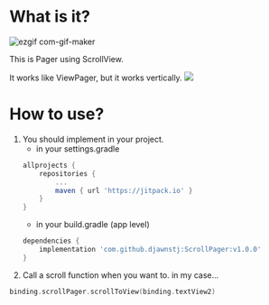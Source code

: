 
# What is it?

![ezgif com-gif-maker](https://user-images.githubusercontent.com/90193598/188314880-30bc546c-5b77-426c-88f1-8f4e105c93d3.gif)

This is Pager using ScrollView.

It works like ViewPager, but it works vertically.
[![](https://jitpack.io/v/djawnstj/ScrollPager.svg)](https://jitpack.io/#djawnstj/ScrollPager)

# How to use?
1. You should implement in your project.
   - in your settings.gradle
    ``` groovy
    allprojects {
        repositories {
            ...
            maven { url 'https://jitpack.io' }
        }
    }
    ```
   - in your build.gradle (app level)
    ``` groovy
    dependencies {
        implementation 'com.github.djawnstj:ScrollPager:v1.0.0'
    }
    ```
2. Call a scroll function when you want to.
in my case...
``` kotlin
binding.scrollPager.scrollToView(binding.textView2)
```
